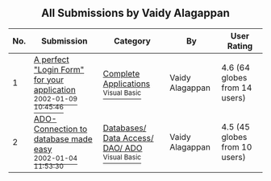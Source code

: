﻿<div align="center">

## All Submissions by Vaidy Alagappan

</div>

No.  | Submission | Category | By   | User Rating
---- | ---------- | -------- | ---- | -----------
1 | [A perfect "Login Form" for your application<br /><sup>2002-01-09 10:45:46</sup>](https://github.com/Planet-Source-Code/vaidy-alagappan-a-perfect-login-form-for-your-application__1-30604) | [Complete Applications<br /><sup>Visual Basic</sup>](../ByCategory/complete-applications__1-27.md) | Vaidy Alagappan | 4.6 (64 globes from 14 users)
2 | [ADO\-Connection to database made easy<br /><sup>2002-01-04 11:53:30</sup>](https://github.com/Planet-Source-Code/vaidy-alagappan-ado-connection-to-database-made-easy__1-30359) | [Databases/ Data Access/ DAO/ ADO<br /><sup>Visual Basic</sup>](../ByCategory/databases-data-access-dao-ado__1-6.md) | Vaidy Alagappan | 4.5 (45 globes from 10 users)
